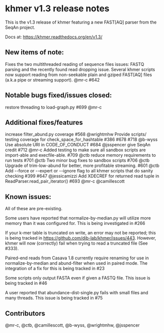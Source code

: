 <!--
   This file is part of khmer, https://github.com/dib-lab/khmer/, and is
   Copyright (C) 2015 Michigan State University
   It is licensed under the three-clause BSD license; see LICENSE.
   Contact: khmer-project@idyll.org
   
   Redistribution and use in source and binary forms, with or without
   modification, are permitted provided that the following conditions are
   met:
   
    * Redistributions of source code must retain the above copyright
      notice, this list of conditions and the following disclaimer.
   
    * Redistributions in binary form must reproduce the above
      copyright notice, this list of conditions and the following
      disclaimer in the documentation and/or other materials provided
      with the distribution.
   
    * Neither the name of the Michigan State University nor the names
      of its contributors may be used to endorse or promote products
      derived from this software without specific prior written
      permission.
   
   THIS SOFTWARE IS PROVIDED BY THE COPYRIGHT HOLDERS AND CONTRIBUTORS
   "AS IS" AND ANY EXPRESS OR IMPLIED WARRANTIES, INCLUDING, BUT NOT
   LIMITED TO, THE IMPLIED WARRANTIES OF MERCHANTABILITY AND FITNESS FOR
   A PARTICULAR PURPOSE ARE DISCLAIMED. IN NO EVENT SHALL THE COPYRIGHT
   HOLDER OR CONTRIBUTORS BE LIABLE FOR ANY DIRECT, INDIRECT, INCIDENTAL,
   SPECIAL, EXEMPLARY, OR CONSEQUENTIAL DAMAGES (INCLUDING, BUT NOT
   LIMITED TO, PROCUREMENT OF SUBSTITUTE GOODS OR SERVICES; LOSS OF USE,
   DATA, OR PROFITS; OR BUSINESS INTERRUPTION) HOWEVER CAUSED AND ON ANY
   THEORY OF LIABILITY, WHETHER IN CONTRACT, STRICT LIABILITY, OR TORT
   (INCLUDING NEGLIGENCE OR OTHERWISE) ARISING IN ANY WAY OUT OF THE USE
   OF THIS SOFTWARE, EVEN IF ADVISED OF THE POSSIBILITY OF SUCH DAMAGE.
   
   Contact: khmer-project@idyll.org
-->
# khmer v1.3 release notes

This is the v1.3 release of khmer featuring a new FAST[AQ] parser from the
SeqAn project.

Docs at: https://khmer.readthedocs.org/en/v1.3/

## New items of note:

Fixes the two multithreaded reading of sequence files issues: FASTQ parsing and
the recently found read dropping issue. Several khmer scripts now support
reading from non-seekable plain and gziped FAST[AQ] files (a.k.a pipe or
streaming support). @mr-c #642

## Notable bugs fixed/issues closed:

restore threading to load-graph.py #699 @mr-c

## Additional fixes/features

increase filter_abund.py coverage #568 @wrightmhw 
Provide scripts/ testing coverage for check_space_for_hashtable #386 #678 #718
@b-wyss 
Use absolute URI in CODE_OF_CONDUCT #684 @jsspencer 
give SeqAn credit #712 @mr-c
Added testing to make sure all sandbox scripts are import-able and
execfile-able. #709 @ctb 
reduce memory requirements to run tests #701 @ctb 
Two minor bug fixes to sandbox scripts #706 @ctb 
Upgrade of trim-low-abund for better, more profitable streaming. #601 @ctb
Add --force or --expert or --ignore flag to all khmer scripts that do sanity
checking #399 #647 @jessicamizzi 
Add XDECREF for returned read tuple in ReadParser.read_pair_iterator() #693
@mr-c @camillescott 

## Known issues:

All of these are pre-existing.

Some users have reported that normalize-by-median.py will utilize more memory
than it was configured for. This is being investigated in #266

If your k-mer table is truncated on write, an error may not be reported; this
is being tracked in https://github.com/dib-lab/khmer/issues/443. However, khmer
will now (correctly) fail when trying to read a truncated file (See #333).

Paired-end reads from Casava 1.8 currently require renaming for use in
normalize-by-median and abund-filter when used in paired mode. The integration
of a fix for this is being tracked in #23

Some scripts only output FASTA even if given a FASTQ file. This issue is being
tracked in #46

A user reported that abundance-dist-single.py fails with small files and many
threads. This issue is being tracked in #75

## Contributors

@mr-c, @ctb, @camillescott, @b-wyss, @wrightmhw, @jsspencer 
